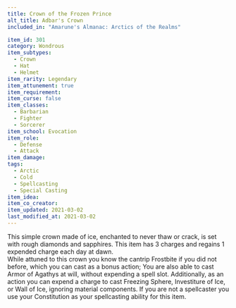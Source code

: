 ```yaml
---
title: Crown of the Frozen Prince
alt_title: Adbar's Crown
included_in: "Amarune's Almanac: Arctics of the Realms"

item_id: 301
category: Wondrous
item_subtypes: 
  - Crown
  - Hat
  - Helmet
item_rarity: Legendary
item_attunement: true
item_requirement: 
item_curse: false
item_classes: 
  - Barbarian
  - Fighter
  - Sorcerer
item_school: Evocation
item_role: 
  - Defense
  - Attack
item_damage: 
tags:
  - Arctic
  - Cold
  - Spellcasting
  - Special Casting
item_idea: 
item_co_creator: 
item_updated: 2021-03-02
last_modified_at: 2021-03-02
---
```


This simple crown made of ice, enchanted to never thaw or crack, is set with rough diamonds and sapphires. This item has 3 charges and regains 1 expended charge each day at dawn.  
While attuned to this crown you know the cantrip <magic-spell>Frostbite</magic-spell> if you did not before, which you can cast as a bonus action; You are also able to cast <magic-spell>Armor of Agathys</magic-spell> at will, without expending a spell slot. Additionally, as an action you can expend a charge to cast <magic-spell>Freezing Sphere</magic-spell>, <magic-spell>Investiture of Ice</magic-spell>, or <magic-spell>Wall of Ice</magic-spell>, ignoring material components. If you are not a spellcaster you use your Constitution as your spellcasting ability for this item.
